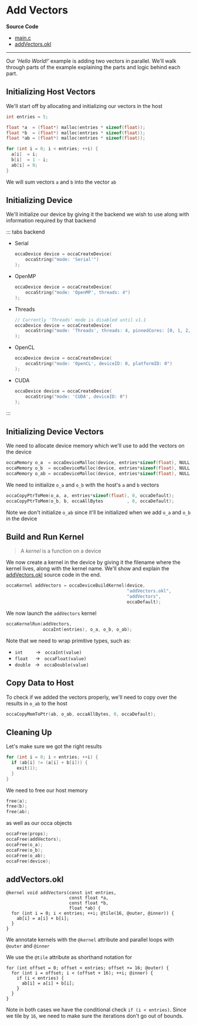 # Add Vectors

**Source Code**
- [main.c](https://github.com/libocca/occa/blob/master/examples/1_add_vectors/c/main.c)
- [addVectors.okl](https://github.com/libocca/occa/blob/master/examples/1_add_vectors/c/addVectors.okl)

---

Our _'Hello World!'_ example is adding two vectors in parallel.
We'll walk through parts of the example explaining the parts and logic behind each part.

## Initializing Host Vectors

We'll start off by allocating and initializing our vectors in the host

```c
int entries = 5;

float *a  = (float*) malloc(entries * sizeof(float));
float *b  = (float*) malloc(entries * sizeof(float));
float *ab = (float*) malloc(entries * sizeof(float));

for (int i = 0; i < entries; ++i) {
  a[i]  = i;
  b[i]  = 1 - i;
  ab[i] = 0;
}
```

We will sum vectors `a` and `b` into the vector `ab`

## Initializing Device

We'll initialize our device by giving it the backend we wish to use along with information required by that backend

::: tabs backend

- Serial

    ```c
    occaDevice device = occaCreateDevice(
        occaString("mode: 'Serial'")
    );
    ```

- OpenMP

    ```c
    occaDevice device = occaCreateDevice(
        occaString("mode: 'OpenMP', threads: 4")
    );
    ```

- Threads

    ```c
    // Currently 'Threads' mode is disabled until v1.1
    occaDevice device = occaCreateDevice(
        occaString("mode: 'Threads', threads: 4, pinnedCores: [0, 1, 2, 3]")
    );
    ```

- OpenCL

    ```c
    occaDevice device = occaCreateDevice(
        occaString("mode: 'OpenCL', deviceID: 0, platformID: 0")
    );
    ```

- CUDA

    ```c
    occaDevice device = occaCreateDevice(
        occaString("mode: 'CUDA', deviceID: 0")
    );
    ```

:::

## Initializing Device Vectors

We need to allocate device memory which we'll use to add the vectors on the device

```c
occaMemory o_a  = occaDeviceMalloc(device, entries*sizeof(float), NULL, occaDefault);
occaMemory o_b  = occaDeviceMalloc(device, entries*sizeof(float), NULL, occaDefault);
occaMemory o_ab = occaDeviceMalloc(device, entries*sizeof(float), NULL, occaDefault);
```

We need to initialize `o_a` and `o_b` with the host's `a` and `b` vectors

```c
occaCopyPtrToMem(o_a, a, entries*sizeof(float), 0, occaDefault);
occaCopyPtrToMem(o_b, b, occaAllBytes         , 0, occaDefault);
```

Note we don't initialize `o_ab` since it'll be initialized when we add `o_a` and `o_b` in the device

## Build and Run Kernel

> A _kernel_ is a function on a device

We now create a kernel in the device by giving it the filename where the kernel lives, along with the kernel name.
We'll show and explain the [addVectors.okl](/examples/c/add-vectors?id=addvectorsokl) source code in the end.

```c
occaKernel addVectors = occaDeviceBuildKernel(device,
                                              "addVectors.okl",
                                              "addVectors",
                                              occaDefault);
```

We now launch the `addVectors` kernel

```c
occaKernelRun(addVectors,
              occaInt(entries), o_a, o_b, o_ab);
```

Note that we need to wrap primitive types, such as:
- `int` &nbsp; &nbsp; &nbsp; &nbsp; &rarr; &nbsp; `occaInt(value)`
- `float` &nbsp; &nbsp; &rarr; &nbsp; `occaFloat(value)`
- `double` &nbsp; &rarr; &nbsp; `occaDouble(value)`

## Copy Data to Host

To check if we added the vectors properly, we'll need to copy over the results in `o_ab` to the host

```c
occaCopyMemToPtr(ab, o_ab, occaAllBytes, 0, occaDefault);
```

## Cleaning Up

Let's make sure we got the right results

```c
for (int i = 0; i < entries; ++i) {
  if (ab[i] != (a[i] + b[i])) {
    exit(1);
  }
}
```

We need to free our host memory

```c
free(a);
free(b);
free(ab);
```

as well as our occa objects

```c
occaFree(props);
occaFree(addVectors);
occaFree(o_a);
occaFree(o_b);
occaFree(o_ab);
occaFree(device);
```

## addVectors.okl

```okl
@kernel void addVectors(const int entries,
                        const float *a,
                        const float *b,
                        float *ab) {
  for (int i = 0; i < entries; ++i; @tile(16, @outer, @inner)) {
    ab[i] = a[i] + b[i];
  }
}
```

We annotate kernels with the `@kernel` attribute and parallel loops with `@outer` and `@inner`

We use the `@tile` attribute as shorthand notation for

```okl
for (int offset = 0; offset < entries; offset += 16; @outer) {
  for (int i = offset; i < (offset + 16); ++i; @inner) {
    if (i < entries) {
      ab[i] = a[i] + b[i];
    }
  }
}
```

Note in both cases we have the conditional check `if (i < entries)`.
Since we tile by `16`, we need to make sure the iterations don't go out of bounds.
